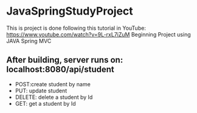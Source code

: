 # JavaSpringStudyProject
This is project is done following this tutorial in YouTube: https://www.youtube.com/watch?v=9L-rxL7iZuM
Beginning Project using  JAVA Spring MVC 
## After building, server runs on: localhost:8080/api/student
- POST:create student by name
- PUT: update student
- DELETE: delete a student by Id
- GET: get a student by Id

